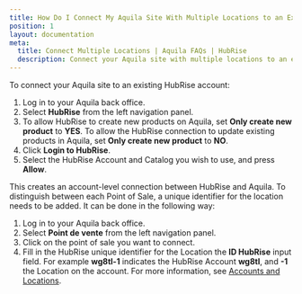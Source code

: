 ```yaml
---
title: How Do I Connect My Aquila Site With Multiple Locations to an Existing HubRise Account?
position: 1
layout: documentation
meta:
  title: Connect Multiple Locations | Aquila FAQs | HubRise
  description: Connect your Aquila site with multiple locations to an existing HubRise account and location.
---
```


To connect your Aquila site to an existing HubRise account:

1. Log in to your Aquila back office.
1. Select **HubRise** from the left navigation panel.
1. To allow HubRise to create new products on Aquila, set **Only create new product** to **YES**. To allow the HubRise connection to update existing products in Aquila, set **Only create new product** to **NO**.
1. Click **Login to HubRise**.
1. Select the HubRise Account and Catalog you wish to use, and press **Allow**.

This creates an account-level connection between HubRise and Aquila. To distinguish between each Point of Sale, a unique identifier for the location needs to be added. It can be done in the following way:

1. Log in to your Aquila back office.
1. Select **Point de vente** from the left navigation panel.
1. Click on the point of sale you want to connect.
1. Fill in the HubRise unique identifier for the Location the **ID HubRise** input field. For example **wg8tl-1** indicates the HubRise Account **wg8tl**, and **-1** the Location on the account. For more information, see [Accounts and Locations](/docs/getting-started/#accounts-and-locations).
